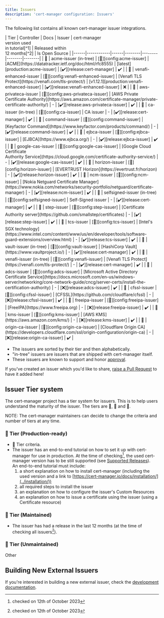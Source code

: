 ```yaml
---
title: Issuers
description: 'cert-manager configuration: Issuers'
---
```


The following list contains all known cert-manager issuer integrations.

<div className="rotate">
| Tier | Controller | Docs | Issuer | cert-manager<br/>version used<br/>in tutorial[^1] | Released within<br/>12 months[^2] | Is Open Source |
|------|------------|------|--------|--------|--------|--------|
| 🥇 | acme-issuer (in-tree)        | [📄][config:acme-issuer] | [ACME](https://datatracker.ietf.org/doc/html/rfc8555) | [latest][production:acme-issuer] | [✔️][release:cert-manager] | ✔️ |
| 🥇 | venafi-enhanced-issuer       | [📄][config:venafi-enhanced-issuer] | [Venafi TLS Protect](https://venafi.com/tls-protect/) | [v1.12.1][production:venafi-enhanced-issuer] | [✔️][release:venafi-enhanced-issuer] | ❌ |
| 🥈 | aws-privateca-issuer         | [📄][config:aws-privateca-issuer] | [AWS Private Certificate Authority](https://aws.amazon.com/certificate-manager/private-certificate-authority/) | - | [✔️][release:aws-privateca-issuer] | ✔️ |
| 🥈 | ca-issuer (in-tree)          | [📄][config:ca-issuer] | CA issuer | - | [✔️][release:cert-manager] | ✔️ |
| 🥈 | command-issuer               | [📄][config:command-issuer] | [Keyfactor Command](https://www.keyfactor.com/products/command/) | - | [✔️][release:command-issuer] | ✔️ |
| 🥈 | ejbca-issuer                 | [📄][config:ejbca-issuer] | [EJBCA](https://www.ejbca.org/) | - | [✔️][release:ejbca-issuer] | ✔️ |
| 🥈 | google-cas-issuer            | [📄][config:google-cas-issuer] | [Google Cloud Certificate<br/>Authority Service](https://cloud.google.com/certificate-authority-service/) | - | [✔️][release:google-cas-issuer] | ✔️ |
| 🥈 | horizon-issuer               | [📄][config:horizon-issuer] | [EVERTRUST Horizon](https://evertrust.fr/horizon) | - | [✔️][release:horizon-issuer] | ✔️ |
| 🥈 | ncm-issuer                   | [📄][config:ncm-issuer] | [Nokia Netguard Certificate Manager](https://www.nokia.com/networks/security-portfolio/netguard/certificate-manager) | - | [✔️][release:ncm-issuer] | ✔️ |
| 🥈 | selfsigned-issuer (in-tree)  | [📄][config:selfsigned-issuer] | Self-Signed issuer | - | [✔️][release:cert-manager] | ✔️ |
| 🥈 | step-issuer                  | [📄][config:step-issuer] | [Certificate Authority server](https://github.com/smallstep/certificates) | - | [✔️][release:step-issuer] | ✔️ |
| 🥈 | tcs-issuer                   | [📄][config:tcs-issuer] | [Intel's SGX technology](https://www.intel.com/content/www/us/en/developer/tools/software-guard-extensions/overview.html) | - | [✔️][release:tcs-issuer] | ✔️ |
| 🥈 | vault-issuer (in-tree)       | [📄][config:vault-issuer] | [HashiCorp Vault](https://www.vaultproject.io/) | - | [✔️][release:cert-manager] | ✔️ |
| 🥈 | venafi-issuer (in-tree)      | [📄][config:venafi-issuer] | [Venafi TLS Protect](https://venafi.com/tls-protect/) | - | [✔️][release:cert-manager] | ✔️ |
| 🥉 | adcs-issuer                  | [📄][config:adcs-issuer] | [Microsoft Active Directory<br/>Certificate Service](https://docs.microsoft.com/en-us/windows-server/networking/core-network-guide/cncg/server-certs/install-the-certification-authority) | - | [❌][release:adcs-issuer] | ✔️ |
| 🥉 | cfssl-issuer                 | [📄][config:cfssl-issuer] | [CFSSL](https://github.com/cloudflare/cfssl) | - | [❌][release:cfssl-issuer] | ✔️ |
| 🥉 | freeipa-issuer               | [📄][config:freeipa-issuer] | [FreeIPA](https://www.freeipa.org) | - | [❌][release:freeipa-issuer] | ✔️ |
| 🥉 | kms-issuer                   | [📄][config:kms-issuer] | [AWS KMS](https://aws.amazon.com/kms/) | - | [❌][release:kms-issuer] | ✔️ |
| 🥉 | origin-ca-issuer             | [📄][config:origin-ca-issuer] | [Cloudflare Origin CA](https://developers.cloudflare.com/ssl/origin-configuration/origin-ca) | - | [❌][release:origin-ca-issuer] | ✔️ |
</div>

[production:venafi-enhanced-issuer]: https://platform.jetstack.io/documentation/academy/issue-and-approve-certificates-with-venafi-control-plane
[production:acme-issuer]: ../tutorials/getting-started-aks-letsencrypt/README.md

[//]: # (Configuration docs)

[config:venafi-enhanced-issuer]: https://docs.venafi.cloud/vaas/k8s-components/t-vei-install/
[config:acme-issuer]: ./acme.md

[config:aws-privateca-issuer]: https://github.com/cert-manager/aws-privateca-issuer
[config:selfsigned-issuer]: ./selfsigned.md
[config:ca-issuer]: ./ca.md
[config:vault-issuer]: ./vault.md
[config:venafi-issuer]: ./venafi.md
[config:step-issuer]: https://github.com/smallstep/step-issuer
[config:origin-ca-issuer]: https://github.com/cloudflare/origin-ca-issuer
[config:ncm-issuer]: https://github.com/nokia/ncm-issuer
[config:tcs-issuer]: https://github.com/intel/trusted-certificate-issuer
[config:google-cas-issuer]: https://github.com/jetstack/google-cas-issuer
[config:ejbca-issuer]: https://github.com/Keyfactor/ejbca-cert-manager-issuer
[config:command-issuer]: https://github.com/Keyfactor/command-cert-manager-issuer
[config:horizon-issuer]: https://github.com/evertrust/horizon-issuer

[config:kms-issuer]: https://github.com/Skyscanner/kms-issuer
[config:freeipa-issuer]: https://github.com/guilhem/freeipa-issuer
[config:adcs-issuer]: https://github.com/nokia/adcs-issuer
[config:cfssl-issuer]: https://gerrit.wikimedia.org/r/plugins/gitiles/operations/software/cfssl-issuer

[//]: # (Release pages)

[release:venafi-enhanced-issuer]: https://platform.jetstack.io/documentation/installation/venafi-enhanced-issuer/
[release:cert-manager]: ../releases/README.md

[release:aws-privateca-issuer]: https://github.com/cert-manager/aws-privateca-issuer/releases
[release:step-issuer]: https://github.com/smallstep/step-issuer/releases
[release:origin-ca-issuer]: https://github.com/cloudflare/origin-ca-issuer/releases
[release:ncm-issuer]: https://github.com/nokia/ncm-issuer/releases
[release:tcs-issuer]: https://github.com/intel/trusted-certificate-issuer/releases
[release:google-cas-issuer]: https://github.com/jetstack/google-cas-issuer/releases
[release:ejbca-issuer]: https://github.com/Keyfactor/ejbca-cert-manager-issuer/tags
[release:command-issuer]: https://github.com/Keyfactor/command-cert-manager-issuer/releases
[release:horizon-issuer]: https://github.com/evertrust/horizon-issuer/releases

[release:kms-issuer]: https://github.com/Skyscanner/kms-issuer/releases
[release:freeipa-issuer]: https://github.com/guilhem/freeipa-issuer/releases
[release:adcs-issuer]: https://github.com/nokia/adcs-issuer/releases
[release:cfssl-issuer]: https://gerrit.wikimedia.org/r/plugins/gitiles/operations/software/cfssl-issuer/+refs

- The issuers are sorted by their tier and then alphabetically.
- "in-tree" issuers are issuers that are shipped with cert-manager itself.
- These issuers are known to support and honor [approval](https://cert-manager.io/docs/concepts/certificaterequest/#approval).

If you've created an issuer which you'd like to share,
[raise a Pull Request](https://github.com/cert-manager/website/pulls) to have it added here!

## Issuer Tier system

The cert-manager project has a tier system for issuers. This is to help users
understand the maturity of the issuer.
The tiers are 🥇, 🥈 and 🥉.

NOTE: The cert-manager maintainers can decide to change the criteria and number
of tiers at any time.

### 🥇 Tier (Production-ready)

- 🥈 Tier criteria.
- The issuer has an end-to-end tutorial on how to set it up with cert-manager for use in production.
At the time of checking[^1], the used cert-manager version has to be still supported (see [Supported Releases](../releases/README.md)).  
An end-to-end tutorial must include:
  1. a short explanation on how to install cert-manager (including the used version and a link to [https://cert-manager.io/docs/installation/](../installation/))
  2. all required steps to install the issuer
  3. an explanation on how to configure the issuer's Custom Resources
  4. an explanation on how to issue a certificate using the issuer (using a Certificate resource)

### 🥈 Tier (Maintained)

- The issuer has had a release in the last 12 months (at the time of checking all issuers[^2]).

### 🥉 Tier (Unmaintained)

Other

[^1]: checked on 12th of October 2023
[^2]: checked on 12th of October 2023

## Building New External Issuers

If you're interested in building a new external issuer, check the [development documentation](../contributing/external-issuers.md).
